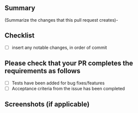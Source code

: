 ## Summary
(Summarize the changes that this pull request creates)-

## Checklist
- [ ] insert any notable changes, in order of commit

## Please check that your PR completes the requirements as follows
- [ ] Tests have been added for bug fixes/features
- [ ] Acceptance criteria from the issue has been completed

## Screenshots (if applicable)

